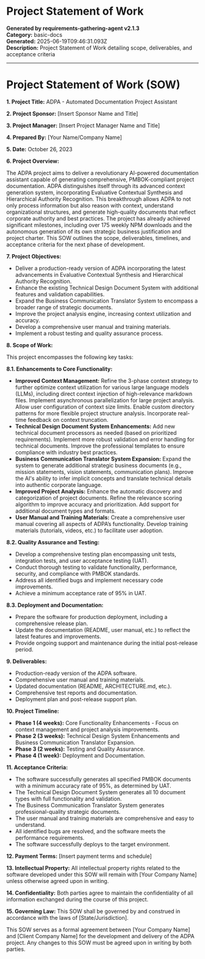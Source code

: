 # Project Statement of Work

**Generated by requirements-gathering-agent v2.1.3**  
**Category:** basic-docs  
**Generated:** 2025-06-19T09:46:31.093Z  
**Description:** Project Statement of Work detailing scope, deliverables, and acceptance criteria

---

# Project Statement of Work (SOW)

**1. Project Title:** ADPA - Automated Documentation Project Assistant

**2. Project Sponsor:** [Insert Sponsor Name and Title]

**3. Project Manager:** [Insert Project Manager Name and Title]

**4. Prepared By:** [Your Name/Company Name]

**5. Date:** October 26, 2023

**6. Project Overview:**

The ADPA project aims to deliver a revolutionary AI-powered documentation assistant capable of generating comprehensive, PMBOK-compliant project documentation.  ADPA distinguishes itself through its advanced context generation system, incorporating Evaluative Contextual Synthesis and Hierarchical Authority Recognition. This breakthrough allows ADPA to not only process information but also reason with context, understand organizational structures, and generate high-quality documents that reflect corporate authority and best practices.  The project has already achieved significant milestones, including over 175 weekly NPM downloads and the autonomous generation of its own strategic business justification and project charter. This SOW outlines the scope, deliverables, timelines, and acceptance criteria for the next phase of development.

**7. Project Objectives:**

* Deliver a production-ready version of ADPA incorporating the latest advancements in Evaluative Contextual Synthesis and Hierarchical Authority Recognition.
* Enhance the existing Technical Design Document System with additional features and validation capabilities.
* Expand the Business Communication Translator System to encompass a broader range of strategic documents.
* Improve the project analysis engine, increasing context utilization and accuracy.
* Develop a comprehensive user manual and training materials.
* Implement a robust testing and quality assurance process.

**8. Scope of Work:**

This project encompasses the following key tasks:

**8.1. Enhancements to Core Functionality:**

* **Improved Context Management:** Refine the 3-phase context strategy to further optimize context utilization for various large language models (LLMs), including direct context injection of high-relevance markdown files. Implement asynchronous parallelization for large project analysis.  Allow user configuration of context size limits. Enable custom directory patterns for more flexible project structure analysis.  Incorporate real-time feedback on context truncation.
* **Technical Design Document System Enhancements:** Add new technical document processors as needed (based on prioritized requirements). Implement more robust validation and error handling for technical documents.  Improve the professional templates to ensure compliance with industry best practices.
* **Business Communication Translator System Expansion:** Expand the system to generate additional strategic business documents (e.g., mission statements, vision statements, communication plans).  Improve the AI's ability to infer implicit concepts and translate technical details into authentic corporate language.
* **Improved Project Analysis:** Enhance the automatic discovery and categorization of project documents.  Refine the relevance scoring algorithm to improve accuracy and prioritization.  Add support for additional document types and formats.
* **User Manual and Training Materials:** Create a comprehensive user manual covering all aspects of ADPA’s functionality. Develop training materials (tutorials, videos, etc.) to facilitate user adoption.


**8.2. Quality Assurance and Testing:**

* Develop a comprehensive testing plan encompassing unit tests, integration tests, and user acceptance testing (UAT).
* Conduct thorough testing to validate functionality, performance, security, and compliance with PMBOK standards.
* Address all identified bugs and implement necessary code improvements.
* Achieve a minimum acceptance rate of 95% in UAT.

**8.3. Deployment and Documentation:**

* Prepare the software for production deployment, including a comprehensive release plan.
* Update the documentation (README, user manual, etc.) to reflect the latest features and improvements.
* Provide ongoing support and maintenance during the initial post-release period.

**9. Deliverables:**

* Production-ready version of the ADPA software.
* Comprehensive user manual and training materials.
* Updated documentation (README, ARCHITECTURE.md, etc.).
* Comprehensive test reports and documentation.
* Deployment plan and post-release support plan.

**10. Project Timeline:**

* **Phase 1 (4 weeks):** Core Functionality Enhancements - Focus on context management and project analysis improvements.
* **Phase 2 (3 weeks):** Technical Design System Enhancements and Business Communication Translator Expansion.
* **Phase 3 (2 weeks):** Testing and Quality Assurance.
* **Phase 4 (1 week):** Deployment and Documentation.


**11. Acceptance Criteria:**

* The software successfully generates all specified PMBOK documents with a minimum accuracy rate of 95%, as determined by UAT.
* The Technical Design Document System generates all 10 document types with full functionality and validation.
* The Business Communication Translator System generates professional-quality strategic documents.
* The user manual and training materials are comprehensive and easy to understand.
* All identified bugs are resolved, and the software meets the performance requirements.
* The software successfully deploys to the target environment.


**12. Payment Terms:** [Insert payment terms and schedule]

**13. Intellectual Property:**  All intellectual property rights related to the software developed under this SOW will remain with [Your Company Name] unless otherwise agreed upon in writing.

**14.  Confidentiality:** Both parties agree to maintain the confidentiality of all information exchanged during the course of this project.

**15.  Governing Law:** This SOW shall be governed by and construed in accordance with the laws of [State/Jurisdiction].


This SOW serves as a formal agreement between [Your Company Name] and [Client Company Name] for the development and delivery of the ADPA project.  Any changes to this SOW must be agreed upon in writing by both parties.
